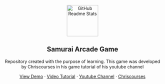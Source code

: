 <p align="center">
 <img width="100px" src="https://chriscourses.com/brand/planetFightingGame.png" align="center" alt="GitHub Readme Stats" />
 <h2 align="center">Samurai Arcade Game</h2>
 <p align="center">
Repository created with the purpose of learning. This game was developed by Chriscourses in his game tutorial of his youtube channel</p>

  <p align="center">
    <a href="https://samurai-arcade.netlify.app" target="_blank">View Demo</a>
    ·
    <a href="https://youtu.be/vyqbNFMDRGQ" target="_blank">Video Tutorial</a>
    ·
    <a href="https://www.youtube.com/@ChrisCourses" target="_blank">Youtube Channel</a>
    ·
    <a href="https://github.com/chriscourses" target="_blank">Chriscourses</a>
  </p>
</p>

